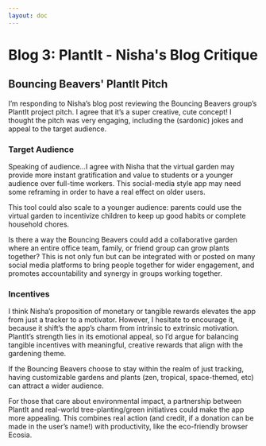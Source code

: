 ```yaml
---
layout: doc
---
```


# Blog 3: PlantIt - Nisha's Blog Critique

## Bouncing Beavers' PlantIt Pitch

I’m responding to Nisha’s blog post reviewing the Bouncing Beavers group’s PlantIt project pitch. I agree that it’s a super creative, cute concept! I thought the pitch was very engaging, including the (sardonic) jokes and appeal to the target audience.

### Target Audience

Speaking of audience...I agree with Nisha that the virtual garden may provide more instant gratification and value to students or a younger audience over full-time workers. This social-media style app may need some reframing in order to have a real effect on older users.

This tool could also scale to a younger audience: parents could use the virtual garden to incentivize children to keep up good habits or complete household chores.

Is there a way the Bouncing Beavers could add a collaborative garden where an entire office team, family, or friend group can grow plants together? This is not only fun but can be integrated with or posted on many social media platforms to bring people together for wider engagement, and promotes accountability and synergy in groups working together.


### Incentives

I think Nisha’s proposition of monetary or tangible rewards elevates the app from just a tracker to a motivator. However, I hesitate to encourage it, because it shift’s the app’s charm from intrinsic to extrinsic motivation. PlantIt’s strength lies in its emotional appeal, so I’d argue for balancing tangible incentives with meaningful, creative rewards that align with the gardening theme.

If the Bouncing Beavers choose to stay within the realm of just tracking, having customizable gardens and plants (zen, tropical, space-themed, etc) can attract a wider audience.

For those that care about environmental impact, a partnership between PlantIt and real-world tree-planting/green initiatives could make the app more appealing. This combines real action (and credit, if a donation can be made in the user’s name!) with productivity, like the eco-friendly browser Ecosia.
